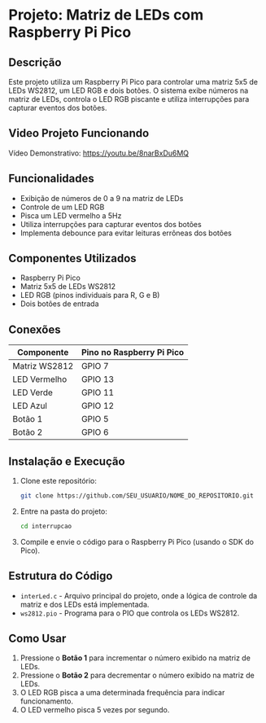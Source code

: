 # Projeto: Matriz de LEDs com Raspberry Pi Pico

## Descrição
Este projeto utiliza um Raspberry Pi Pico para controlar uma matriz 5x5 de LEDs WS2812, um LED RGB e dois botões. O sistema exibe números na matriz de LEDs, controla o LED RGB piscante e utiliza interrupções para capturar eventos dos botões.

## Video Projeto Funcionando
Vídeo Demonstrativo: https://youtu.be/8narBxDu6MQ 

## Funcionalidades
- Exibição de números de 0 a 9 na matriz de LEDs
- Controle de um LED RGB
- Pisca um LED vermelho a 5Hz
- Utiliza interrupções para capturar eventos dos botões
- Implementa debounce para evitar leituras errôneas dos botões

## Componentes Utilizados
- Raspberry Pi Pico
- Matriz 5x5 de LEDs WS2812
- LED RGB (pinos individuais para R, G e B)
- Dois botões de entrada

## Conexões
| Componente | Pino no Raspberry Pi Pico |
|------------|-------------------------|
| Matriz WS2812 | GPIO 7 |
| LED Vermelho | GPIO 13 |
| LED Verde | GPIO 11 |
| LED Azul | GPIO 12 |
| Botão 1 | GPIO 5 |
| Botão 2 | GPIO 6 |

## Instalação e Execução
1. Clone este repositório:
   ```sh
   git clone https://github.com/SEU_USUARIO/NOME_DO_REPOSITORIO.git
   ```
2. Entre na pasta do projeto:
   ```sh
   cd interrupcao
   ```
3. Compile e envie o código para o Raspberry Pi Pico (usando o SDK do Pico).

## Estrutura do Código
- `interLed.c` - Arquivo principal do projeto, onde a lógica de controle da matriz e dos LEDs está implementada.
- `ws2812.pio` - Programa para o PIO que controla os LEDs WS2812.

## Como Usar
1. Pressione o **Botão 1** para incrementar o número exibido na matriz de LEDs.
2. Pressione o **Botão 2** para decrementar o número exibido na matriz de LEDs.
3. O LED RGB pisca a uma determinada frequência para indicar funcionamento.
4. O LED vermelho pisca 5 vezes por segundo.
